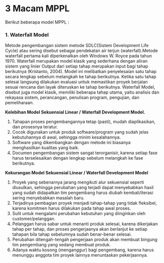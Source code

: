 # 3 Macam MPPL

Berikut beberapa model MPPL :

### 1. Waterfall Model
Metode pengembangan sistem metode SDLC(Sistem Development Life Cycle) atau sering disebut sebagai pendekatan air terjun (waterfall).Metode waterfall pertama kali diperkenalkan oleh Windows W. Royce pada tahun 1970. Waterfall merupakan model klasik yang sederhana dengan aliran sistem yang linier Output dari setiap tahap merupakan input bagi tahap berikutnya (Kristanto, 2004). Model ini melibatkan penyelesaian satu tahap secara lengkap sebelum melangkah ke tahap berikutnya. Ketika satu tahap selesai langsung dilakukan evaluasi untuk memastikan proyek berjalan sesuai rencana dan layak diteruskan ke tahap berikutnya. Waterfall Model, disebut juga model klasik, memiliki beberapa tahap utama, yaitu analisis dan rekayasa sistem, perancangan, penulisan program, pengujian, dan pemeliharaan.

**Kelebihan Model Sekuensial Linear / Waterfall Development Model.**

 1. Tahapan proses pengembangannya tetap (pasti), mudah diaplikasikan, dan prosesnya teratur.
 2. Cocok digunakan untuk produk software/program yang sudah jelas kebutuhannya di awal, sehingga minim kesalahannya.
 3. Software yang dikembangkan dengan metode ini biasanya menghasilkan kualitas yang baik.
 4. Documen pengembangan sistem sangat terorganisir, karena setiap fase harus terselesaikan dengan lengkap sebelum melangkah ke fase berikutnya.

**Kekurangan Model Sekuensial Linear / Waterfall Development Model**

 1. Proyek yang sebenarnya jarang mengikuti alur sekuensial seperti diusulkan, sehingga perubahan yang terjadi dapat menyebabkan hasil yang sudah didapatkan tim pengembang harus diubah kembali/iterasi sering menyebabkan masalah baru.
 2. Terjadinya pembagian proyek menjadi tahap-tahap yang tidak fleksibel, karena komitmen harus dilakukan pada tahap awal proses.
 3. Sulit untuk mengalami perubahan kebutuhan yang diinginkan oleh customer/pelanggan.
 4. Pelanggan harus sabar untuk menanti produk selesai, karena dikerjakan tahap per tahap, dan proses pengerjaanya akan berlanjut ke setiap tahapan bila tahap sebelumnya sudah benar-benar selesai.
 5. Perubahan ditengah-tengah pengerjaan produk akan membuat bingung tim pengembang yang sedang membuat produk.
 6. Adanya waktu kosong (menganggur) bagi pengembang, karena harus menunggu anggota tim proyek lainnya menuntaskan pekerjaannya.
